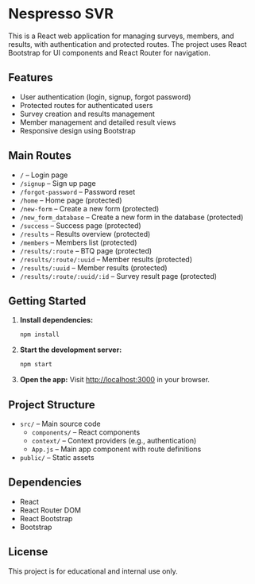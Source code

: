 # Nespresso SVR

This is a React web application for managing surveys, members, and results, with authentication and protected routes. The project uses React Bootstrap for UI components and React Router for navigation.

## Features
- User authentication (login, signup, forgot password)
- Protected routes for authenticated users
- Survey creation and results management
- Member management and detailed result views
- Responsive design using Bootstrap

## Main Routes
- `/` – Login page
- `/signup` – Sign up page
- `/forgot-password` – Password reset
- `/home` – Home page (protected)
- `/new-form` – Create a new form (protected)
- `/new_form_database` – Create a new form in the database (protected)
- `/success` – Success page (protected)
- `/results` – Results overview (protected)
- `/members` – Members list (protected)
- `/results/:route` – BTQ page (protected)
- `/results/:route/:uuid` – Member results (protected)
- `/results/:uuid` – Member results (protected)
- `/results/:route/:uuid/:id` – Survey result page (protected)

## Getting Started

1. **Install dependencies:**
   ```bash
   npm install
   ```
2. **Start the development server:**
   ```bash
   npm start
   ```
3. **Open the app:**
   Visit [http://localhost:3000](http://localhost:3000) in your browser.

## Project Structure
- `src/` – Main source code
  - `components/` – React components
  - `context/` – Context providers (e.g., authentication)
  - `App.js` – Main app component with route definitions
- `public/` – Static assets

## Dependencies
- React
- React Router DOM
- React Bootstrap
- Bootstrap

## License
This project is for educational and internal use only.
